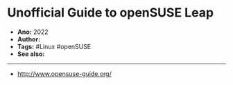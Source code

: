# Unofficial Guide to openSUSE Leap

- **Ano:** 2022
- **Author:** 
- **Tags:** #Linux #openSUSE
- **See also:**

---

- http://www.opensuse-guide.org/
